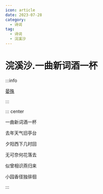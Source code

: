 ```yaml
---
icon: article
date: 2023-07-28
category:
  - 诗词
tag:
  - 诗词
  - 浣溪沙
---
```


# 浣溪沙.一曲新词酒一杯

<!-- more -->

:::info

[晏殊](../%E8%AF%97%E4%BA%BA/%E6%99%8F%E6%AE%8A.md)

:::


::: center

一曲新词酒一杯

去年天气旧亭台

夕阳西下几时回

无可奈何花落去

似曾相识燕归来

小园香径独徘徊

:::